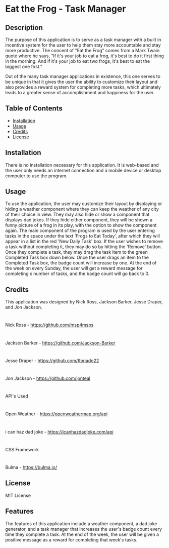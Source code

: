 # Eat the Frog - Task Manager

## Description

The purpose of this application is to serve as a task manager with a built in incentive system for the user to help them stay more accountable and stay more productive. The concent of "Eat the Frog" comes from a Mark Twain quote where he says, “If it's your job to eat a frog, it's best to do it first thing in the morning. And if it's your job to eat two frogs, it's best to eat the biggest one first.” 

Out of the many task manager applications in existence, this one serves to be unique in that it gives the user the ability to customize their layout and also provides a reward system for completing more tasks, which ultimately leads to a greater sense of accomplishment and happiness for the user.


## Table of Contents
- [Installation](#installation)
- [Usage](#usage)
- [Credits](#credits)
- [License](#license)


## Installation
There is no installation necessary for this application. It is web-based and the user only needs an internet connection and a mobile device or desktop computer to use the program.  

## Usage
To use the application, the user may customize their layout by displaying or hiding a weather component where they can keep the weather of any city of their choice in view. They may also hide or show a component that displays dad jokes. If they hide either component, they will be shown a funny picture of a frog in its play, with the option to show the component again. The main component of the program is used by the user entering tasks in the space under the text 'Frogs to Eat Today', after which they will appear in a list in the red 'New Daily Task' box. If the user wishes to remove a task without completing it, they may do so by hitting the 'Remove' button. Once they complete a task, they may drag the task item to the green Completed Task box down below. Once the user drags an item to the Completed Task box, the badge count will increase by one. At the end of the week on every Sunday, the user will get a reward message for completing x number of tasks, and the badge count will go back to 0.


## Credits
This application was designed by Nick Ross, Jackson Barker, Jesse Draper, and Jon Jackson. 

# 
Nick Ross - https://github.com/msp4msps
# 
Jackson Barker - https://github.com/Jackson-Barker
# 
Jesse Draper - https://github.com/Konado22
# 
Jon Jackson - https://github.com/jonteal
#
API's Used
#
Open Weather - https://openweathermap.org/api
#
i can haz dad joke - https://icanhazdadjoke.com/api
#
CSS Framework
# 
Bulma - https://bulma.io/


## License
MIT License


## Features
The features of this application include a weather component, a dad joke generator, and a task manager that increases the user's badge count every time they complete a task. At the end of the week, the user will be given a positive message as a reward for completing that week's tasks. 
